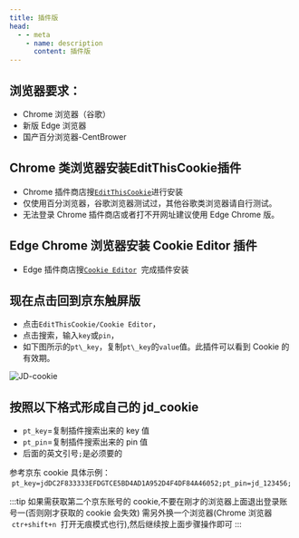 ```yaml
---
title: 插件版
head:
  - - meta
    - name: description
      content: 插件版
---
```


## 浏览器要求：

- Chrome 浏览器（谷歌）
- 新版 Edge 浏览器
- 国产百分浏览器-CentBrower

<Links :items="[
{ name: '电脑浏览器 打开京东网址', icon:'https://i.theojs.cn/logo/jd.png',link: 'https://m.jd.com/' },
]" />

## Chrome 类浏览器安装**EditThisCookie**插件

- Chrome 插件商店搜[`EditThisCookie`](https://chrome.google.com/webstore/detail/editthiscookie/fngmhnnpilhplaeedifhccceomclgfbg?utm_source=chrome-ntp-icon)进行安装
- 仅使用百分浏览器，谷歌浏览器测试过，其他谷歌类浏览器请自行测试。
- 无法登录 Chrome 插件商店或者打不开网址建议使用 Edge Chrome 版。

## Edge Chrome 浏览器安装 Cookie Editor 插件

- Edge 插件商店搜[`Cookie Editor`](https://microsoftedge.microsoft.com/addons/detail/cookie-editor/ajfboaconbpkglpfanbmlfgojgndmhmc?hl=zh-CN)  完成插件安装

## 现在点击回到京东触屏版

- 点击`EditThisCookie/Cookie Editor`，
- 点击搜索，输入`key`或`pin`，
- 如下图所示的`pt\_key`，复制`pt\_key`的`value`值。此插件可以看到 Cookie 的有效期。

![JD-cookie](https://i.theojs.cn/docs/20230910183701.png '获取 JD-Cookie')

## 按照以下格式形成自己的 jd_cookie

- `pt_key`=复制插件搜索出来的 key 值
- `pt_pin`=复制插件搜索出来的 pin 值
- 后面的英文引号`;`是必须要的

参考京东 cookie 具体示例：
 `pt_key=jdDC2F833333EFDGTCE5BD4AD1A952D4F4DF84A46052;pt_pin=jd_123456;`

:::tip
如果需获取第二个京东账号的 cookie,不要在刚才的浏览器上面退出登录账号一(否则刚才获取的 cookie 会失效)
需另外换一个浏览器(Chrome 浏览器  `ctr+shift+n`  打开无痕模式也行),然后继续按上面步骤操作即可
:::
